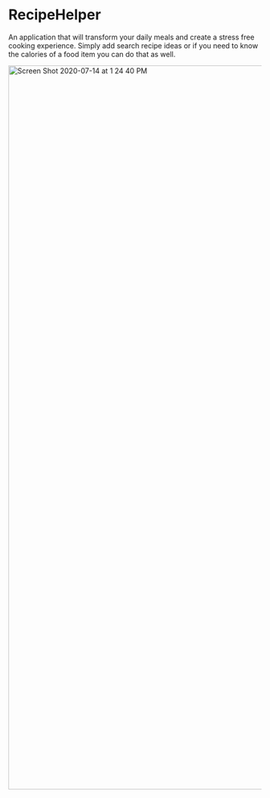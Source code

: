 # RecipeHelper
An application that will transform your daily meals and create a stress free cooking experience. Simply add search recipe ideas or if you need to know the calories of a food item you can do that as well. 

<img width="1440" alt="Screen Shot 2020-07-14 at 1 24 40 PM" src="https://user-images.githubusercontent.com/64607428/87457404-518ba180-c5d6-11ea-8b91-5e1205f25935.png">
